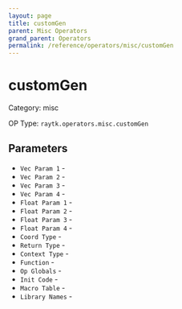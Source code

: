 ```yaml
---
layout: page
title: customGen
parent: Misc Operators
grand_parent: Operators
permalink: /reference/operators/misc/customGen
---
```


# customGen



Category: misc

OP Type: `raytk.operators.misc.customGen`

## Parameters

* `Vec Param 1` - 
* `Vec Param 2` - 
* `Vec Param 3` - 
* `Vec Param 4` - 
* `Float Param 1` - 
* `Float Param 2` - 
* `Float Param 3` - 
* `Float Param 4` - 
* `Coord Type` - 
* `Return Type` - 
* `Context Type` - 
* `Function` - 
* `Op Globals` - 
* `Init Code` - 
* `Macro Table` - 
* `Library Names` -
